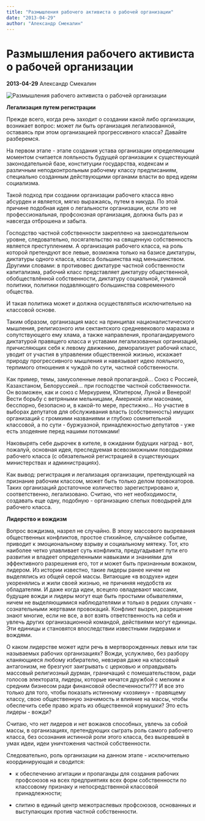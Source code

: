 ```yaml
---
title: "Размышления рабочего активиста о рабочей организации"
date: "2013-04-29"
author: "Александр Смекалин"
---
```


# Размышления рабочего активиста о рабочей организации

**2013-04-29** Александр Смекалин

![Размышления рабочего активиста о рабочей организации](http://im8-tub-ua.yandex.net/i?id=591404904-66-72&n=21)

**Легализация путем регистрации**

Прежде всего, когда речь заходит о создании какой либо организации, возникает вопрос: может ли быть организация легализованной, оставаясь при этом организацией прогрессивного класса? Давайте разберемся.

На первом этапе - этапе создания устава организации определяющим моментом считается лояльность будущей организации к существующей законодательной базе, конституции государства, кодексам и различным неподконтрольным рабочему классу предписаниям, специально созданным действующими органами власти во вред идеям социализма.

Такой подход при создании организации рабочего класса явно абсурден и является, мягко выражаясь, путем в никуда. По этой причине подобная идея о легальности организации, если это не профессиональная, профсоюзная организация, должна быть раз и навсегда отброшена и забыта.

Господство частной собственности закреплено на законодательном уровне, следовательно, посягательство на священную собственность является преступлением. А организация рабочего класса, на роль которой претендуют все левые, возможна только на базисе диктатуры, диктатуры одного класса, класса большинства над меньшинством. Другими словами: в противовес диктатуре частной собственности капитализма, рабочий класс представляет диктатуру общественной, обобществлённой собственности, диктатуру социальной, гуманной политики, политики подавляющего большинства современного общества.

И такая политика может и должна осуществляться исключительно на классовой основе.

Таким образом, организация масс на принципах националистического мышления, религиозного или сектантского средневекового маразма и сопутствующего ему хлама, а также направления, пропагандируемого диктатурой правящего класса и уставами легализованных организаций, причисляющих себя к левому движению, деморализует рабочий класс, уводит от участия в управлении общественной жизнью, искажает природу прогрессивного мышления и навязывает идею лояльного, терпимого отношения к чуждой по сути, частной собственности.

Как пример, темы, замусоленные левой пропагандой... Союз с Россией, Казахстаном, Белоруссией... при господстве частной собственности. Он возможен, как и союз с Меркурием, Юпитером, Луной и Венерой! Вести борьбу с ветряными мельницами, Америкой или масонами, бесспорно, безопасно и, в какой-то мере, престижно... Но участие в выборах депутатов для обслуживания власть (собственность) имущих организаций с громкими названиями и глубоко сомнительной классовой, а по сути - буржуазной, принадлежностью депутатов - уже есть злодеяние перед нашими потомками!

Наковырять себе дырочек в кителе, в ожидании будущих наград - вот, пожалуй, основная идея, преследуемая всевозможными поводырями рабочего класса (с обязательной регистрацией в существующих министерствах и администрациях).

Как вывод: регистрация и легализация организации, претендующей на признание рабочим классом, может быть только делом провокаторов. Таких организаций достаточное количество зарегистрировано и, соответственно, легализовано. Считаю, что нет необходимости, создавать еще одну, подобную - организацию слепых поводырей для рабочего класса.

**Лидерство и вождизм**

Вопрос вождизма, назрел не случайно. В эпоху массового вызревания общественных конфликтов, простое стихийное, случайное событие, приводит к эмоциональному взрыву и социальному мятежу. Тот, кто наиболее четко улавливает суть конфликта, предугадывает пути его развития и владеет определенными навыками и знаниями для эффективного разрешения его, тот и может быть признанным вожаком, лидером. Из истории известно, такие лидеры ранее ничем не выделялись из общей серой массы. Витающие «в воздухе» идеи укоренялись и жили своей жизнью, не причиняя неудобств их обладателям. И даже когда идеи, всецело овладевают массами, будущие вожди и лидеры могут еще быть простыми обывателями, ничем не выделяющимися наблюдателями и только в редких случаях - сознательными жертвами провокаций. Конфликт вызрел, разрешение знают многие, если не все, а вот взять ответственность на себя и увлечь других организационной командой, действиями могут единицы. Эти единицы и становятся впоследствии известными лидерами и вождями.

О каком лидерстве может идти речь в мертворожденных левых или так называемых рабочих организациях? Вожди, услужливо, без разбору кланяющиеся любому избирателю, невзирая даже на классовый антагонизм, не брезгуют заигрывать с церковью и оправдывать массовый религиозный дурман, граничащий с помешательством, ради голосов электората, лидеры, которые кичатся дружбой с мелким и средним бизнесом ради финансовой обеспеченности??? И все это только для того, чтобы показать истинному «хозяину» - правящему классу, свою общественную значимость и влияние на массы, чтобы обеспечить себе право жрать из общественной кормушки? Это есть лидеры - вожди?

Считаю, что нет лидеров и нет вожаков способных, увлечь за собой массы, в организациях, претендующих сыграть роль самого рабочего класса, без осознания истинной роли этого класса, без вызревшей в умах идеи, идеи уничтожения частной собственности.

Следовательно, роль организации на данном этапе - исключительно координирующая и сводится:

- к обеспечению агитации и пропаганды для создания рабочих профсоюзов на всех предприятиях всех форм собственности по классовому признаку и непосредственной классовой принадлежности;

- слитию в единый центр межотраслевых профсоюзов, основанных и выступающих против частной собственности.